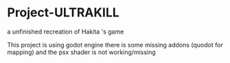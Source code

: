 # Project-ULTRAKILL
 a  unfinished recreation of Hakita 's game

This project is using godot engine
there is some missing addons (quodot for mapping)
and the psx shader is not working/missing
